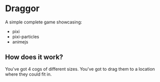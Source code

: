 # Draggor 

A simple complete game showcasing:
- pixi
- pixi-particles
- animejs

## How does it work? 

You've got 4 cogs of different sizes.
You've got to drag them to a location where they could fit in.